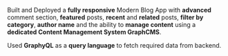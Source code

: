 Built and Deployed a **fully responsive** Modern Blog App with **advanced** comment section, **featured** posts, **recent** and **related** posts, **filter by category**, **author name** and the ability to **manage content** using a **dedicated Content Management System GraphCMS**.

Used **GraphyQL** as a **query language** to fetch required data from backend.
